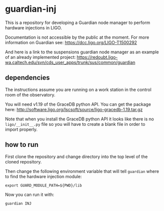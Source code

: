 # guardian-inj

This is a repository for developing a Guardian node manager to perform hardware injections in LIGO.

Documentation is not accessible by the public at the moment. For more information on Guardian see: https://dcc.ligo.org/LIGO-T1500292

And here is a link to the suspensions guardian node manager as an example of an already implemented project: https://redoubt.ligo-wa.caltech.edu/svn/cds_user_apps/trunk/sus/common/guardian

## dependencies

The instructions assume you are running on a work station in the control room of the observatory.

You will need v1.19 of the GraceDB python API. You can get the package here: http://software.ligo.org/lscsoft/source/ligo-gracedb-1.19.tar.gz

Note that when you install the GraceDB python API it looks like there is no ``ligo/__init__.py`` file so you will have to create a blank file in order to import properly.

## how to run

First clone the repository and change directory into the top level of the cloned repository.

Then change the following environment variable that will tell ``guardian`` where to find the hardware injection module:
```
export GUARD_MODULE_PATH=${PWD}/lib
```

Now you can run it with:
```
guardian INJ
```
